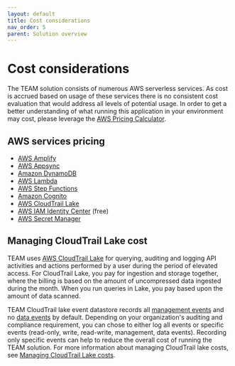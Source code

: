 ```yaml
---
layout: default
title: Cost considerations
nav_order: 5
parent: Solution overview
---
```


# Cost considerations

The TEAM solution consists of numerous AWS serverless services. As cost is accrued based on usage of these services there is no consistent cost evaluation that would address all levels of potential usage. In order to get a better understanding of what running this application in your environment may cost, please leverage the [AWS Pricing Calculator](https://calculator.aws).

## AWS services pricing
- [AWS Amplify](https://aws.amazon.com/amplify/pricing/)
- [AWS Appsync](https://aws.amazon.com/appsync/pricing/)
- [Amazon DynamoDB](https://aws.amazon.com/dynamodb/pricing)
- [AWS Lambda](https://aws.amazon.com/lambda/pricing)
- [AWS Step Functions](https://aws.amazon.com/step-functions/pricing)
- [Amazon Cognito](https://aws.amazon.com/cognito/pricing)
- [AWS CloudTrail Lake](https://aws.amazon.com/cloudtrail/pricing/)
- [AWS IAM Identity Center](https://aws.amazon.com/iam/identity-center/) (free)
- [AWS Secret Manager](https://aws.amazon.com/secrets-manager/)

## Managing CloudTrail Lake cost 

TEAM uses [AWS CloudTrail Lake](https://docs.aws.amazon.com/awscloudtrail/latest/userguide/cloudtrail-lake.html) for querying, auditing and logging API activities and actions performed by a user during the period of elevated access. For CloudTrail Lake, you pay for ingestion and storage together, where the billing is based on the amount of uncompressed data ingested during the month. When you run queries in Lake, you pay based upon the amount of data scanned. 

TEAM CloudTrail lake event datastore records all [management events](https://docs.aws.amazon.com/awscloudtrail/latest/userguide/logging-management-events-with-cloudtrail.html) and no [data events](https://docs.aws.amazon.com/awscloudtrail/latest/userguide/logging-data-events-with-cloudtrail.html) by default. Depending on your organization's auditing and compliance requirement, you can chose to either log all events or specific events (read-only, write, read-write, management, data events). Recording only specific events can help to reduce the overall cost of running the TEAM solution. For more information about managing CloudTrail lake costs, see [Managing CloudTrail Lake costs](https://docs.aws.amazon.com/awscloudtrail/latest/userguide/cloudtrail-lake-manage-costs.html).
